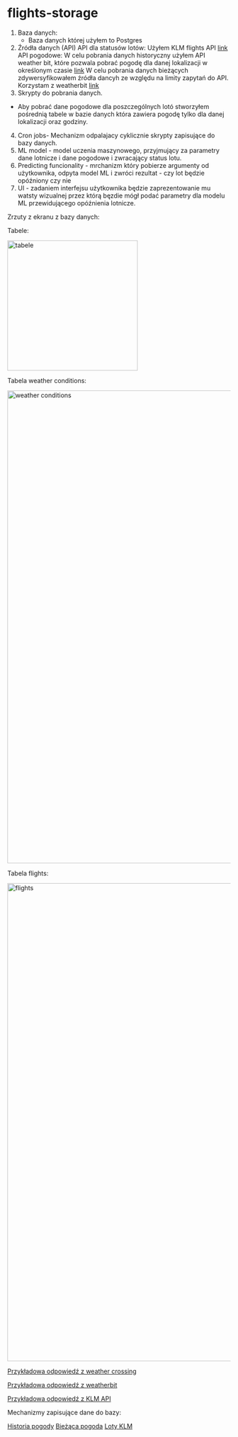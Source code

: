 # flights-storage

1. Baza danych:
    - Baza danych której użyłem to Postgres 
2. Źródła danych (API)
API dla statusów lotów: 
Użyłem KLM flights API [link](https://developer.airfranceklm.com/documentations/api/A000042)
API pogodowe:
W celu pobrania danych historyczny użyłem API weather bit, które pozwala pobrać pogodę dla danej lokalizacji w określonym czasie [link](https://www.weatherbit.io/api/weather-history-hourly)
W celu pobrania danych bieżących zdywersyfikowałem źródła dancyh ze względu na limity zapytań do API. 
Korzystam z weatherbit [link](https://weather.visualcrossing.com/)
3. Skrypty do pobrania danych. 
-   Aby pobrać dane pogodowe dla poszczególnych lotó stworzyłem pośrednią tabele w bazie danych która zawiera pogodę tylko dla danej lokalizacji oraz godziny. 
4. Cron jobs- Mechanizm odpalajacy cyklicznie skrypty zapisujące do bazy danych.
5. ML model - model uczenia maszynowego, przyjmujący za parametry dane lotnicze i dane pogodowe i zwracający status lotu.
6. Predicting funcionality - mrchanizm który pobierze argumenty od użytkownika, odpyta model ML i zwróci rezultat - czy lot będzie opóźniony czy nie 
7. UI - zadaniem interfejsu użytkownika będzie zaprezentowanie mu watsty wizualnej przez którą bęzdie mógł podać parametry dla modelu ML przewidującego opóźnienia lotnicze. 

Zrzuty z ekranu z bazy danych:

Tabele:

<img width="294" alt="tabele" src="https://user-images.githubusercontent.com/25872760/175573838-81b3c825-d7ac-49f4-99c0-43753ccd8d92.PNG">

Tabela weather conditions:

<img width="1068" alt="weather conditions" src="https://user-images.githubusercontent.com/25872760/175573833-1708ed3a-a358-4fc9-8b78-f00177003610.PNG">

Tabela flights:

<img width="1080" alt="flights" src="https://user-images.githubusercontent.com/25872760/175573836-3ed6d584-117b-4804-8a63-c6ac3f910e2d.PNG">

[Przykładowa odpowiedź z weather crossing](https://github.com/WikF/flights-storage/blob/main/weather.json)

[Przykładowa odpowiedź z weatherbit](https://github.com/WikF/flights-storage/blob/main/weather_history.json)

[Przykładowa odpowiedź z KLM API](https://github.com/WikF/flights-storage/blob/main/klm_flights.json)

Mechanizmy zapisujące dane do bazy: 

[Historia pogody](https://github.com/WikF/flights-storage/blob/main/weather_history.py)
[Bieżąca pogoda](https://github.com/WikF/flights-storage/blob/main/weather_feather.py)
[Loty KLM](https://github.com/WikF/flights-storage/blob/main/save_flights_from_files_to_db.py)

